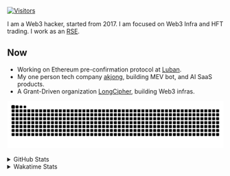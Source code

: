 <!-- markdownlint-disable MD041 MD010 MD033 -->
[![Visitors](https://api.visitorbadge.io/api/daily?path=Akagi201%2FAkagi201&label=Visitors%20Today&countColor=%2337d67a)](https://visitorbadge.io/status?path=Akagi201%2FAkagi201)

I am a Web3 hacker, started from 2017. I am focused on Web3 Infra and HFT trading.
I work as an [RSE](https://us-rse.org/about/what-is-an-rse/).

## Now

* Working on Ethereum pre-confirmation protocol at [Luban](https://github.com/lu-bann).
* My one person tech company [akjong](https://github.com/akjong), building MEV bot, and AI SaaS products.
* A Grant-Driven organization [LongCipher](https://github.com/longcipher), building Web3 infras.

[![github contribution grid snake animation](https://raw.githubusercontent.com/Akagi201/Akagi201/output/github-contribution-grid-snake.svg#gh-light-mode-only)](https://github.com/Akagi201)

<details>
<summary>GitHub Stats</summary>
  <a href="https://github.com/Akagi201"><img alt="Profile Detail" src="https://raw.githubusercontent.com/Akagi201/Akagi201/master/profile-summary-card-output/dracula/0-profile-details.svg" /></a>
  <a href="https://github.com/Akagi201"><img alt="Github Stats" src="https://raw.githubusercontent.com/Akagi201/Akagi201/master/profile-summary-card-output/dracula/3-stats.svg" /></a>
  <a href="https://github.com/Akagi201"><img alt="Lang By Commits" src="https://raw.githubusercontent.com/Akagi201/Akagi201/master/profile-summary-card-output/dracula/2-most-commit-language.svg" /></a>
</details>

<details>
<summary>Wakatime Stats</summary>
<br>

<!--START_SECTION:waka-->

```txt
From: 12 February 2025 - To: 19 February 2025

Total Time: 18 hrs 58 mins

Other              9 hrs 42 mins   ████████████▓░░░░░░░░░░░░   51.18 %
Rust               2 hrs 47 mins   ███▓░░░░░░░░░░░░░░░░░░░░░   14.73 %
sh                 2 hrs 33 mins   ███▒░░░░░░░░░░░░░░░░░░░░░   13.48 %
Python             1 hr 45 mins    ██▒░░░░░░░░░░░░░░░░░░░░░░   09.25 %
TOML               46 mins         █░░░░░░░░░░░░░░░░░░░░░░░░   04.06 %
XML                19 mins         ▒░░░░░░░░░░░░░░░░░░░░░░░░   01.75 %
YAML               18 mins         ▒░░░░░░░░░░░░░░░░░░░░░░░░   01.64 %
Markdown           14 mins         ▒░░░░░░░░░░░░░░░░░░░░░░░░   01.24 %
Just               11 mins         ▒░░░░░░░░░░░░░░░░░░░░░░░░   00.98 %
Jinja              3 mins          ░░░░░░░░░░░░░░░░░░░░░░░░░   00.33 %
```

<!--END_SECTION:waka-->

</details>
